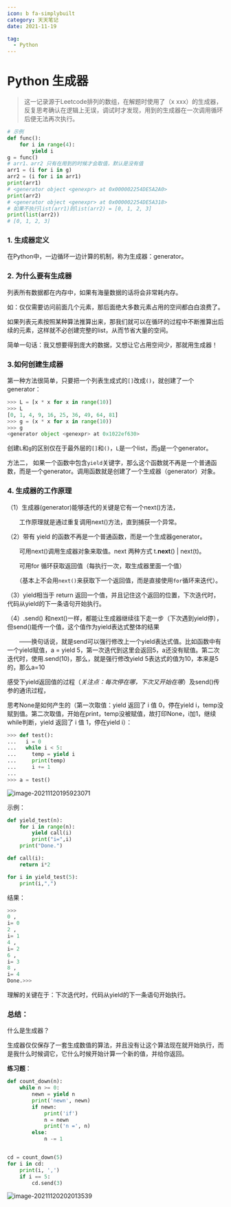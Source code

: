 ```yaml
---
icon: b fa-simplybuilt
category: 天天笔记
date: 2021-11-19

tag:
  - Python
---
```


# Python 生成器

> 这一记录源于Leetcode排列的数组，在解题时使用了（x xxx）的生成器，反复思考确认在逻辑上无误，调试时才发现，用到的生成器在一次调用循环后便无法再次执行。

```python
# 示例
def func():
    for i in range(4):
        yield i
g = func()
# arr1、arr2 只有在用到的时候才会取值，默认是没有值
arr1 = (i for i in g)
arr2 = (i for i in arr1)
print(arr1)
# <generator object <genexpr> at 0x000002254DE5A2A0>
print(arr2)
# <generator object <genexpr> at 0x000002254DE5A318>
# 如果不执行list(arr1)则list(arr2) = [0, 1, 2, 3]
print(list(arr2))
# [0, 1, 2, 3]
```

### 1. 生成器定义

在Python中，一边循环一边计算的机制，称为生成器：generator。

### 2. 为什么要有生成器

列表所有数据都在内存中，如果有海量数据的话将会非常耗内存。

如：仅仅需要访问前面几个元素，那后面绝大多数元素占用的空间都白白浪费了。

如果列表元素按照某种算法推算出来，那我们就可以在循环的过程中不断推算出后续的元素，这样就不必创建完整的list，从而节省大量的空间。

简单一句话：我又想要得到庞大的数据，又想让它占用空间少，那就用生成器！

### 3.如何创建生成器

第一种方法很简单，只要把一个列表生成式的`[]`改成`()`，就创建了一个generator：

```python
>>> L = [x * x for x in range(10)]
>>> L
[0, 1, 4, 9, 16, 25, 36, 49, 64, 81]
>>> g = (x * x for x in range(10))
>>> g
<generator object <genexpr> at 0x1022ef630>
```

 创建`L`和`g`的区别仅在于最外层的`[]`和`()`，`L`是一个list，而`g`是一个generator。

方法二， 如果一个函数中包含`yield`关键字，那么这个函数就不再是一个普通函数，而是一个generator。调用函数就是创建了一个生成器（generator）对象。

### 4. 生成器的工作原理

（1）生成器(generator)能够迭代的关键是它有一个next()方法，

　　工作原理就是通过重复调用next()方法，直到捕获一个异常。

（2）带有 yield 的函数不再是一个普通函数，而是一个生成器generator。

　　可用next()调用生成器对象来取值。next 两种方式 t.__next__() | next(t)。

　　可用for 循环获取返回值（每执行一次，取生成器里面一个值）

　　（基本上不会用`next()`来获取下一个返回值，而是直接使用`for`循环来迭代）。

（3）yield相当于 return 返回一个值，并且记住这个返回的位置，下次迭代时，代码从yield的下一条语句开始执行。

（4）.send() 和next()一样，都能让生成器继续往下走一步（下次遇到yield停），但send()能传一个值，这个值作为yield表达式整体的结果

　　——换句话说，就是send可以强行修改上一个yield表达式值。比如函数中有一个yield赋值，a = yield 5，第一次迭代到这里会返回5，a还没有赋值。第二次迭代时，使用.send(10)，那么，就是强行修改yield 5表达式的值为10，本来是5的，那么a=10

感受下yield返回值的过程（*关注点：每次停在哪，下次又开始在哪*）及send()传参的通讯过程，

思考None是如何产生的（第一次取值：yield 返回了 i 值 0，停在yield i，temp没赋到值。第二次取值，开始在print，temp没被赋值，故打印None，i加1，继续while判断，yield 返回了 i 值 1，停在yield i）：

```python
>>> def test():
...   i = 0
...   while i < 5:
...     temp = yield i
...     print(temp)
...     i += 1
...
>>> a = test()
```

![image-20211120195923071](https://gitee.com/yzketx/image-markdown/raw/master/img/202111201959152.png)

示例：

```python
def yield_test(n):
    for i in range(n):
        yield call(i)
        print("i=",i)
    print("Done.")

def call(i):
    return i*2

for i in yield_test(5):
    print(i,",")
```

结果：

```python
>>>   
0 ,
i= 0
2 ,
i= 1
4 ,
i= 2
6 ,
i= 3
8 ,
i= 4
Done.>>>
```

 理解的关键在于：下次迭代时，代码从yield的下一条语句开始执行。

###  总结：

什么是生成器？

生成器仅仅保存了一套生成数值的算法，并且没有让这个算法现在就开始执行，而是我什么时候调它，它什么时候开始计算一个新的值，并给你返回。

**练习题**：

```python
def count_down(n):
    while n >= 0:
        newn = yield n
        print('newn', newn)
        if newn:
            print('if')
            n = newn
            print('n =', n)
        else:
            n -= 1


cd = count_down(5)
for i in cd:
    print(i, ',')
    if i == 5:
        cd.send(3)
```

![image-20211120202013539](https://gitee.com/yzketx/image-markdown/raw/master/img/202111202020607.png)
